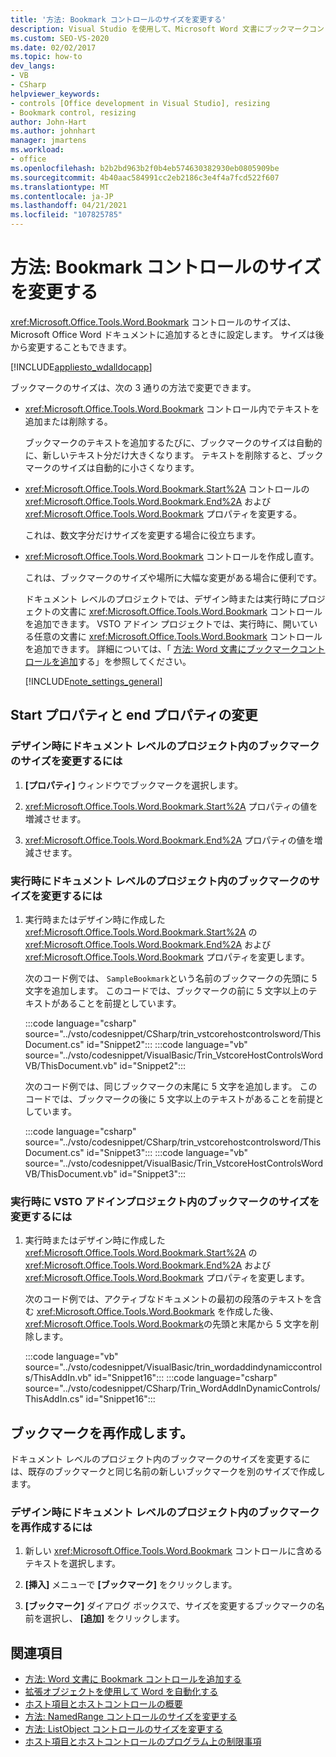 ```yaml
---
title: '方法: Bookmark コントロールのサイズを変更する'
description: Visual Studio を使用して、Microsoft Word 文書にブックマークコントロールを追加するときに、そのサイズを設定する方法について説明します。
ms.custom: SEO-VS-2020
ms.date: 02/02/2017
ms.topic: how-to
dev_langs:
- VB
- CSharp
helpviewer_keywords:
- controls [Office development in Visual Studio], resizing
- Bookmark control, resizing
author: John-Hart
ms.author: johnhart
manager: jmartens
ms.workload:
- office
ms.openlocfilehash: b2b2bd963b2f0b4eb574630382930eb0805909be
ms.sourcegitcommit: 4b40aac584991cc2eb2186c3e4f4a7fcd522f607
ms.translationtype: MT
ms.contentlocale: ja-JP
ms.lasthandoff: 04/21/2021
ms.locfileid: "107825785"
---
```

# <a name="how-to-resize-bookmark-controls"></a>方法: Bookmark コントロールのサイズを変更する
  <xref:Microsoft.Office.Tools.Word.Bookmark> コントロールのサイズは、Microsoft Office Word ドキュメントに追加するときに設定します。 サイズは後から変更することもできます。

 [!INCLUDE[appliesto_wdalldocapp](../vsto/includes/appliesto-wdalldocapp-md.md)]

 ブックマークのサイズは、次の 3 通りの方法で変更できます。

- <xref:Microsoft.Office.Tools.Word.Bookmark> コントロール内でテキストを追加または削除する。

   ブックマークのテキストを追加するたびに、ブックマークのサイズは自動的に、新しいテキスト分だけ大きくなります。 テキストを削除すると、ブックマークのサイズは自動的に小さくなります。

- <xref:Microsoft.Office.Tools.Word.Bookmark.Start%2A> コントロールの <xref:Microsoft.Office.Tools.Word.Bookmark.End%2A> および <xref:Microsoft.Office.Tools.Word.Bookmark> プロパティを変更する。

   これは、数文字分だけサイズを変更する場合に役立ちます。

- <xref:Microsoft.Office.Tools.Word.Bookmark> コントロールを作成し直す。

   これは、ブックマークのサイズや場所に大幅な変更がある場合に便利です。

  ドキュメント レベルのプロジェクトでは、デザイン時または実行時にプロジェクトの文書に <xref:Microsoft.Office.Tools.Word.Bookmark> コントロールを追加できます。 VSTO アドイン プロジェクトでは、実行時に、開いている任意の文書に <xref:Microsoft.Office.Tools.Word.Bookmark> コントロールを追加できます。 詳細については、「 [方法: Word 文書にブックマークコントロールを追加](../vsto/how-to-add-bookmark-controls-to-word-documents.md)する」を参照してください。

  [!INCLUDE[note_settings_general](../sharepoint/includes/note-settings-general-md.md)]

## <a name="change-the-start-and-end-properties"></a>Start プロパティと end プロパティの変更

### <a name="to-resize-a-bookmark-in-a-document-level-project-at-design-time"></a>デザイン時にドキュメント レベルのプロジェクト内のブックマークのサイズを変更するには

1. **[プロパティ]** ウィンドウでブックマークを選択します。

2. <xref:Microsoft.Office.Tools.Word.Bookmark.Start%2A> プロパティの値を増減させます。

3. <xref:Microsoft.Office.Tools.Word.Bookmark.End%2A> プロパティの値を増減させます。

### <a name="to-resize-a-bookmark-in-a-document-level-project-at-run-time"></a>実行時にドキュメント レベルのプロジェクト内のブックマークのサイズを変更するには

1. 実行時またはデザイン時に作成した <xref:Microsoft.Office.Tools.Word.Bookmark.Start%2A> の <xref:Microsoft.Office.Tools.Word.Bookmark.End%2A> および <xref:Microsoft.Office.Tools.Word.Bookmark> プロパティを変更します。

     次のコード例では、 `SampleBookmark`という名前のブックマークの先頭に 5 文字を追加します。 このコードでは、ブックマークの前に 5 文字以上のテキストがあることを前提としています。

     :::code language="csharp" source="../vsto/codesnippet/CSharp/trin_vstcorehostcontrolsword/ThisDocument.cs" id="Snippet2":::
     :::code language="vb" source="../vsto/codesnippet/VisualBasic/Trin_VstcoreHostControlsWordVB/ThisDocument.vb" id="Snippet2":::

     次のコード例では、同じブックマークの末尾に 5 文字を追加します。 このコードでは、ブックマークの後に 5 文字以上のテキストがあることを前提としています。

     :::code language="csharp" source="../vsto/codesnippet/CSharp/trin_vstcorehostcontrolsword/ThisDocument.cs" id="Snippet3":::
     :::code language="vb" source="../vsto/codesnippet/VisualBasic/Trin_VstcoreHostControlsWordVB/ThisDocument.vb" id="Snippet3":::

### <a name="to-resize-a-bookmark-in-a-vsto-add-in-project-at-run-time"></a>実行時に VSTO アドインプロジェクト内のブックマークのサイズを変更するには

1. 実行時またはデザイン時に作成した <xref:Microsoft.Office.Tools.Word.Bookmark.Start%2A> の <xref:Microsoft.Office.Tools.Word.Bookmark.End%2A> および <xref:Microsoft.Office.Tools.Word.Bookmark> プロパティを変更します。

     次のコード例では、アクティブなドキュメントの最初の段落のテキストを含む <xref:Microsoft.Office.Tools.Word.Bookmark> を作成した後、 <xref:Microsoft.Office.Tools.Word.Bookmark>の先頭と末尾から 5 文字を削除します。

     :::code language="vb" source="../vsto/codesnippet/VisualBasic/trin_wordaddindynamiccontrols/ThisAddIn.vb" id="Snippet16":::
     :::code language="csharp" source="../vsto/codesnippet/CSharp/Trin_WordAddInDynamicControls/ThisAddIn.cs" id="Snippet16":::

## <a name="recreate-the-bookmark"></a>ブックマークを再作成します。
 ドキュメント レベルのプロジェクト内のブックマークのサイズを変更するには、既存のブックマークと同じ名前の新しいブックマークを別のサイズで作成します。

### <a name="to-recreate-a-bookmark-in-a-document-level-project-at-design-time"></a>デザイン時にドキュメント レベルのプロジェクト内のブックマークを再作成するには

1. 新しい <xref:Microsoft.Office.Tools.Word.Bookmark> コントロールに含めるテキストを選択します。

2. **[挿入]** メニューで **[ブックマーク]** をクリックします。

3. **[ブックマーク]** ダイアログ ボックスで、サイズを変更するブックマークの名前を選択し、 **[追加]** をクリックします。

## <a name="see-also"></a>関連項目
- [方法: Word 文書に Bookmark コントロールを追加する](../vsto/how-to-add-bookmark-controls-to-word-documents.md)
- [拡張オブジェクトを使用して Word を自動化する](../vsto/automating-word-by-using-extended-objects.md)
- [ホスト項目とホストコントロールの概要](../vsto/host-items-and-host-controls-overview.md)
- [方法: NamedRange コントロールのサイズを変更する](../vsto/how-to-resize-namedrange-controls.md)
- [方法: ListObject コントロールのサイズを変更する](../vsto/how-to-resize-listobject-controls.md)
- [ホスト項目とホストコントロールのプログラム上の制限事項](../vsto/programmatic-limitations-of-host-items-and-host-controls.md)
